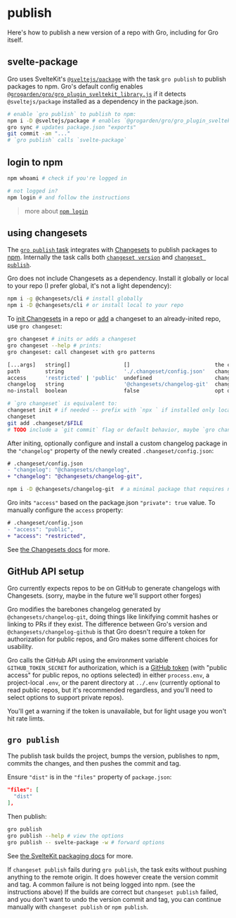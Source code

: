 # publish

Here's how to publish a new version of a repo with Gro, including for Gro itself.

## svelte-package

Gro uses SvelteKit's [`@sveltejs/package`](https://kit.svelte.dev/docs/packaging)
with the task `gro publish` to publish packages to npm.
Gro's default config enables [`@grogarden/gro/gro_plugin_sveltekit_library.js`](../gro_plugin_sveltekit_library.ts)
if it detects `@sveltejs/package` installed as a dependency in the package.json.

```bash
# enable `gro publish` to publish to npm:
npm i -D @sveltejs/package # enables `@grogarden/gro/gro_plugin_sveltekit_library.js`
gro sync # updates package.json "exports"
git commit -am "..."
# `gro publish` calls `svelte-package`
```

## login to npm

```bash
npm whoami # check if you're logged in

# not logged in?
npm login # and follow the instructions
```

> more about [`npm login`](https://docs.npmjs.com/v6/commands/npm-adduser)

## using changesets

The [`gro publish` task](https://github.com/grogarden/gro/blob/main/src/lib/publish.task.ts)
integrates with [Changesets](https://github.com/changesets/changesets)
to publish packages to [npm](https://npmjs.com/). Internally the task calls both
[`changeset version`](https://github.com/changesets/changesets/blob/main/packages/README.md#version)
and
[`changeset publish`](https://github.com/changesets/changesets/blob/main/packages/README.md#publish).

Gro does not include Changesets as a dependency.
Install it globally or local to your repo
(I prefer global, it's not a light dependency):

```bash
npm i -g @changesets/cli # install globally
npm i -D @changesets/cli # or install local to your repo
```

To [init Changesets](https://github.com/changesets/changesets/blob/main/packages/README.md#init)
in a repo or [add](https://github.com/changesets/changesets/blob/main/packages/README.md#add)
a changeset to an already-inited repo, use `gro changeset`:

```bash
gro changeset # inits or adds a changeset
gro changeset --help # prints:
gro changeset: call changeset with gro patterns

[...args]   string[]                 []                           the commands to pass to changeset
path        string                   './.changeset/config.json'   changeset config file path
access      'restricted' | 'public'  undefined                    changeset 'access' config value, the default depends on package.json#private
changelog   string                   '@changesets/changelog-git'  changeset "changelog" config value
no-install  boolean                  false                        opt out of npm installing the changelog package

# `gro changeset` is equivalent to:
changeset init # if needed -- prefix with `npx ` if installed only locally
changeset
git add .changeset/$FILE
# TODO include a `git commit` flag or default behavior, maybe `gro changeset "message"`
```

After initing, optionally configure and install a custom changelog package
in the `"changelog"` property of the newly created `.changeset/config.json`:

```diff
# .changeset/config.json
- "changelog": "@changesets/changelog",
+ "changelog": "@changesets/changelog-git",
```

```bash
npm i -D @changesets/changelog-git  # a minimal package that requires no GitHub auth
```

Gro inits `"access"` based on the package.json `"private": true` value.
To manually configure the `access` property:

```diff
# .changeset/config.json
- "access": "public",
+ "access": "restricted",
```

See [the Changesets docs](https://github.com/changesets/changesets) for more.

## GitHub API setup

Gro currently expects repos to be on GitHub to generate changelogs with Changesets.
(sorry, maybe in the future we'll support other forges)

Gro modifies the barebones changelog generated by `@changesets/changelog-git`,
doing things like linkifying commit hashes or linking to PRs if they exist.
The difference between Gro's version and `@changesets/changelog-github` is that Gro
doesn't require a token for authorization for public repos,
and Gro makes some different choices for usability.

Gro calls the GitHub API using the environment variable `GITHUB_TOKEN_SECRET` for authorization,
which is a [GitHub token](https://github.com/settings/tokens)
(with "public access" for public repos, no options selected)
in either `process.env`, a project-local `.env`, or the parent directory at `../.env`
(currently optional to read public repos, but it's recommended regardless,
and you'll need to select options to support private repos).

You'll get a warning if the token is unavailable, but for light usage you won't hit rate limts.

## `gro publish`

The publish task builds the project, bumps the version, publishes to npm,
commits the changes, and then pushes the commit and tag.

Ensure `"dist"` is in the `"files"` property of `package.json`:

```json
"files": [
  "dist"
],
```

Then publish:

```bash
gro publish
gro publish --help # view the options
gro publish -- svelte-package -w # forward options
```

See [the SvelteKit packaging docs](https://kit.svelte.dev/docs/packaging) for more.

If `changeset publish` fails during `gro publish`,
the task exits without pushing anything to the remote origin.
It does however create the version commit and tag.
A common failure is not being logged into npm. (see the instructions above)
If the builds are correct but `changeset publish` failed,
and you don't want to undo the version commit and tag,
you can continue manually with `changeset publish` or `npm publish`.
